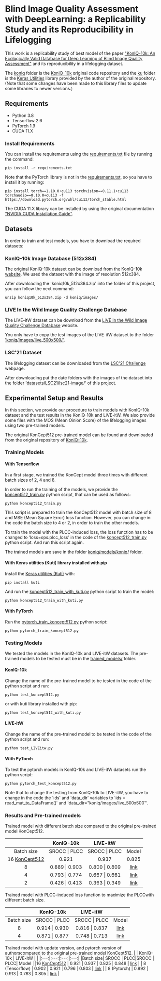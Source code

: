 # Blind Image Quality Assessment with DeepLearning: a Replicability Study and its Reproducibility in Lifelogging

This work is a replicability study of best model of the paper ["KonIQ-10k: An Ecologically Valid Database for Deep Learning of Blind Image Quality Assessment"](https://arxiv.org/pdf/1910.06180.pdf) and its reproducibility in a lifelogging dataset.

The [koniq](koniq/) folder is the [KonIQ-10k](https://github.com/subpic/koniq) original code repository and the [ku](ku/) folder is the [Keras Utilities](https://github.com/subpic/ku) library provided by the author of the original repository. (Note that some changes have been made to this library files to update some libraries to newer versions.)

## Requirements

- Python 3.8
- Tensorflow 2.6
- PyTorch 1.9 
- CUDA 11.X

### Install Requirements

You can install the requirements using the [requirements.txt](requirements.txt) file by running the command:

```
pip install -r requirements.txt

```

Note that the PyTorch library is not in the [requirements.txt](requirements.txt), so you have to install it by running:

```
pip install torch==1.10.0+cu113 torchvision==0.11.1+cu113 torchaudio==0.10.0+cu113 -f https://download.pytorch.org/whl/cu113/torch_stable.html

```

The CUDA 11.X library can be installed by using the original documentation ["NVIDIA CUDA Installation Guide"](https://docs.nvidia.com/cuda/cuda-installation-guide-linux/index.html).


## Datasets

In order to train and test models, you have to download the required datasets:

### KonIQ-10k Image Database (512x384)

The original KonIQ-10k dataset can be download from the [KonIQ-10k website](http://database.mmsp-kn.de/koniq-10k-database.html).
We used the dataset with the image of resolution 512x384.

After downloading the 'koniq10k_512x384.zip' into the folder of this project, you can follow the next command:


```
unzip koniq10k_512x384.zip -d koniq/images/
```


### LIVE In the Wild Image Quality Challenge Database

The LIVE-itW dataset can be download from the [LIVE In the Wild Image Quality Challenge Database](https://live.ece.utexas.edu/research/ChallengeDB/index.html) website.

You only have to copy the test images of the LIVE-itW dataset to the folder ['koniq/images/live_500x500/'](koniq/images/live_500x500/).



### LSC'21 Dataset

The lifelogging dataset can be downloaded from the [LSC'21 Challenge](http://lsc.dcu.ie/lsc_data/) webpage.

After downloading put the date folders with the images of the dataset into the folder ['datasets/LSC21/lsc21-image/'](datasets/LSC21/lsc21-image/) of this project. 


## Experimental Setup and Results

In this section, we provide our procedure to train models with KonIQ-10k dataset and the test results in the KonIQ-10k and LIVE-itW. We also provide some files with the MOS (Mean Oinion Score) of the lifelogging images using two pre-trained models.

The original KonCept512 pre-trained model can be found and downloaded from the original repository of [KonIQ-10k](https://github.com/subpic/koniq).


### Training Models


#### With Tensorflow

In a first stage, we trained the KonCept model three times with different batch sizes of 2, 4 and 8.

In order to run the training of the models, we provide the [koncept512_train.py](koncept512_train.py) python script, that can be used as follows:


```
python koncept512_train.py
```

This script is prepared to train the KonCept512 model with batch size of 8 and MSE (Mean Square Error) loss function.
However, you can change in the code the batch size to 4 or 2, in order to train the other models.

To train the model with the PLCC-induced loss, the loss function has to be changed to 'loss=ops.plcc_loss' in the code of the [koncept512_train.py](koncept512_train.py) python script. And run this script again.

The trained models are save in the folder [koniq/models/koniq/](koniq/models/koniq/) folder.


#### With Keras utilities (Kuti) library installed with pip


Install the [Keras utilities (Kuti)](https://pypi.org/project/kuti/) with:

```
pip install kuti
```

And run the [koncept512_train_with_kuti.py](koncept512_train_with_kuti.py) python script to train the model:

```
python koncept512_train_with_kuti.py
```

#### With PyTorch


Run the [pytorch_train_koncept512.py](pytorch_train_koncept512.py) python script:

```
python pytorch_train_koncept512.py
```


### Testing Models

We tested the models in the KonIQ-10k and LIVE-itW datasets. 
The pre-trained models to be tested must be in the [trained_models/](trained_models/) folder. 

#### KonIQ-10k 

Change the name of the pre-trained model to be tested in the code of the python script and run:


```
python test_koncept512.py
```

or with kuti library installed with pip:

```
python test_koncept512_with_kuti.py
```


#### LIVE-itW

Change the name of the pre-trained model to be tested in the code of the python script and run:


```
python test_LIVEitw.py
```


#### With PyTorch

To test the pytorch models in KonIQ-10k and LIVE-itW datasets run the python script:

```
python pytorch_test_koncept512.py
```

Note that to change the testing from KonIQ-10k to LIVE-itW, you have to change in the code the 'ids' and 'data_dir' variables to 'ids = read_mat_to_DataFrame()' and 'data_dir="koniq/images/live_500x500"'.



### Results and Pre-trained models

Trained model with different batch size compared to the original pre-trained model KonCept512.

|		   |  KonIQ-10k  |  LIVE-itW  |   |
|:---:|:---:|:---:|:---:|
|Batch size| SROCC \| PLCC|SROCC \| PLCC| Model |
|16 [KonCept512](https://github.com/subpic/koniq) | 0.921 | 0.937 | 0.825 | 0.848 | [link]() |
| 8 | 0.889 \| 0.903 | 0.800 \| 0.809 | [link]() |
| 4 | 0.793 \| 0.774 | 0.667 \| 0.661 | [link]() |
| 2 | 0.426 \| 0.413 | 0.363 \| 0.349 | [link]() |


Trained model with PLCC-induced loss function to maximize the PLCCwith different batch size.

|           | KonIQ-10k   |  LIVE-itW  | |
|:---:|:---:|:---:|:---:|
| Batch size| SROCC \| PLCC|SROCC \| PLCC| Model |
| 8 | 0.914 \| 0.930 | 0.816 \| 0.837 | [link]() |
| 4 | 0.871 \| 0.877 | 0.748 \| 0.713 | [link]() |



Trained  model  with  update  version,  and  pytorch  version  of  authorscompared to the original pre-trained model KonCept512.
|		   |  KonIQ-10k  |  LIVE-itW  | |
|:---:|:---:|:---:|:---:|
|Batch size| SROCC \| PLCC|SROCC \| PLCC| Model |
|16 [KonCept512](https://github.com/subpic/koniq) | 0.921 \| 0.937 | 0.825 \| 0.848 |  [link]() |
| 8 (Tensorflow) | 0.902 \| 0.921 | 0.796 \| 0.803 | [link]() |
| 8 (Pytorch) | 0.892 \| 0.913 | 0.783 \| 0.805 | [link]() |